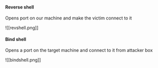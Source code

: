 #### Reverse shell	

Opens port on our machine and make the victim connect to it 

![[revshell.png]] 

#### Bind shell 
Opens a port on the target machine and connect to it from attacker box

![[bindshell.png]]
